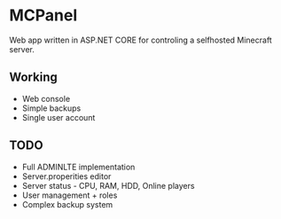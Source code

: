 # MCPanel

Web app written in ASP.NET CORE for controling a selfhosted Minecraft server.
## Working

 - Web console
 - Simple backups
 - Single user account

## TODO

 - Full ADMINLTE implementation
 - Server.properities editor
 - Server status - CPU, RAM, HDD, Online players
 - User management + roles
 - Complex backup system
